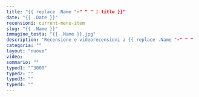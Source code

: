 ```yaml
---
title: "{{ replace .Name "-" " " | title }}"
date: "{{ .Date }}"
recensioni: current-menu-item
slug: "{{ .Name }}"
immagine_testa: "{{ .Name }}.jpg"
description: "Recensione e videorecensioni a {{ replace .Name "-" " " | title }} di Riccardo Palombo."
categoria: ""
layout: "nuove"
video:
sommario: ""
typed1: "^3000"
typed2: ""
typed3: ""
typed4: ""
---
```


